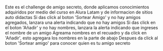 Este es el challenge de amigo secreto, donde aplicamos conocimientos adquiridos por medio del curso en Alura Latam
y de informacion de sitios auto didactas
Si das click al boton 'Sortear Amigo' y no hay amigos agregados, lanzara una alerta indicando que no hay amigos
Si das click en el boton 'Añadir' y no hay nombres, lanzara la alerta indicando que ingreses el nombre de un amigo
Agreama nombres en el recuadro y da click en 'Añadir', esto agregara los nombres en la parte de abajo
Despues da click al boton 'Sortear amigo' para conocer quien es tu amigo secreto
